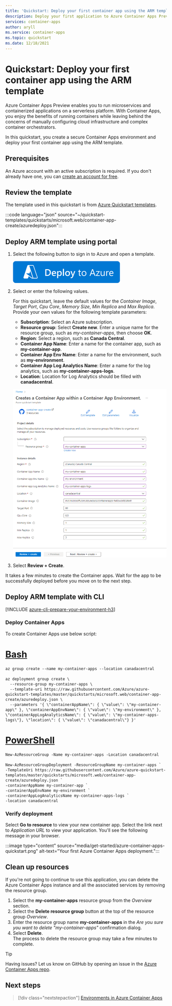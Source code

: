 ```yaml
---
title: 'Quickstart: Deploy your first container app using the ARM template'
description: Deploy your first application to Azure Container Apps Preview using the ARM template.
services: container-apps
author: aryll
ms.service: container-apps
ms.topic: quickstart
ms.date: 12/18/2021
---
```


# Quickstart: Deploy your first container app using the ARM template

Azure Container Apps Preview enables you to run microservices and containerized applications on a serverless platform. With Container Apps, you enjoy the benefits of running containers while leaving behind the concerns of manually configuring cloud infrastructure and complex container orchestrators.

In this quickstart, you create a secure Container Apps environment and deploy your first container app using the ARM template.

## Prerequisites

An Azure account with an active subscription is required. If you don't already have one, you can [create an account for free](https://azure.microsoft.com/free/?WT.mc_id=A261C142F).


## Review the template

The template used in this quickstart is from [Azure Quickstart templates](https://azure.microsoft.com/pl-pl/resources/templates/container-app-create/).

:::code language="json" source="~/quickstart-templates/quickstarts/microsoft.web/container-app-create/azuredeploy.json":::


## Deploy ARM template using portal

1. Select the following button to sign in to Azure and open a template.

    [![Deploy to Azure](../media/template-deployments/deploy-to-azure.svg)](https://portal.azure.com/#create/Microsoft.Template/uri/https%3A%2F%2Fraw.githubusercontent.com%2FAzure%2Fazure-quickstart-templates%2Fmaster%2Fquickstarts%2Fmicrosoft.web%2Fcontainer-app-create%2Fazuredeploy.json)

2. Select or enter the following values.

    For this quickstart, leave the default values for the *Container Image*, *Target Port*, *Cpu Core*, *Memory Size*, *Min Replica* and *Max Replica*. Provide your own values for the following template parameters:

    * **Subscription**: Select an Azure subscription.
    * **Resource group**: Select **Create new**. Enter a unique name for the resource group, such as *my-container-apps*, then choose **OK**.
    * **Region**: Select a region, such as **Canada Central**.
    * **Container App Name**: Enter a name for the container app, such as **my-container-app**.
    * **Container App Env Name**: Enter a name for the environment, such as **my-environment**.
    * **Container App Log Analytics Name**: Enter a name for the log analytics, such as **my-container-apps-logs**.
    * **Location**: Location for Log Analytics should be filled with **canadacentral**.

    ![Resource Manager template to create an Azure Container apps in the portal](./media/get-started/create-container-apps-using-template-portal.png)

3. Select **Review + Create**.

It takes a few minutes to create the Container apps. Wait for the app to be successfully deployed before you move on to the next step.

## Deploy ARM template with CLI

[!INCLUDE [azure-cli-prepare-your-environment-h3](../../includes/azure-cli-prepare-your-environment-h3.md)]

### Deploy Container Apps
To create Container Apps use below script:

# [Bash](#tab/bash)

```azurecli
az group create --name my-container-apps --location canadacentral

az deployment group create \
  --resource-group my-container-apps \
  --template-uri https://raw.githubusercontent.com/Azure/azure-quickstart-templates/master/quickstarts/microsoft.web/container-app-create/azuredeploy.json \
  --parameters '{ \"containerAppName\": { \"value\": \"my-container-app\" }, \"containerAppEnvName\": { \"value\": \"my-environment\" }, \"containerAppLogAnalyticsName\": { \"value\": \"my-container-apps-logs\"}, \"location\": { \"value\": \"canadacentral\"} }'
```

# [PowerShell](#tab/powershell)

```azurecli
New-AzResourceGroup -Name my-container-apps -Location canadacentral

New-AzResourceGroupDeployment -ResourceGroupName my-container-apps `
-TemplateUri https://raw.githubusercontent.com/Azure/azure-quickstart-templates/master/quickstarts/microsoft.web/container-app-create/azuredeploy.json `
-containerAppName my-container-app `
-containerAppEnvName my-environment `
-containerAppLogAnalyticsName my-container-apps-logs `
-location canadacentral
```

### Verify deployment

Select **Go to resource** to view your new container app.  Select the link next to *Application URL* to view your application. You'll see the following message in your browser.

:::image type="content" source="media/get-started/azure-container-apps-quickstart.png" alt-text="Your first Azure Container Apps deployment.":::

## Clean up resources

If you're not going to continue to use this application, you can delete the Azure Container Apps instance and all the associated services by removing the resource group.

1. Select the **my-container-apps** resource group from the *Overview* section.
1. Select the **Delete resource group** button at the top of the resource group *Overview*.
1. Enter the resource group name **my-container-apps** in the *Are you sure you want to delete "my-container-apps"* confirmation dialog.
1. Select **Delete**.  
    The process to delete the resource group may take a few minutes to complete.

> [!TIP]
> Having issues? Let us know on GitHub by opening an issue in the [Azure Container Apps repo](https://github.com/microsoft/azure-container-apps).

## Next steps

> [!div class="nextstepaction"]
> [Environments in Azure Container Apps](environment.md)

